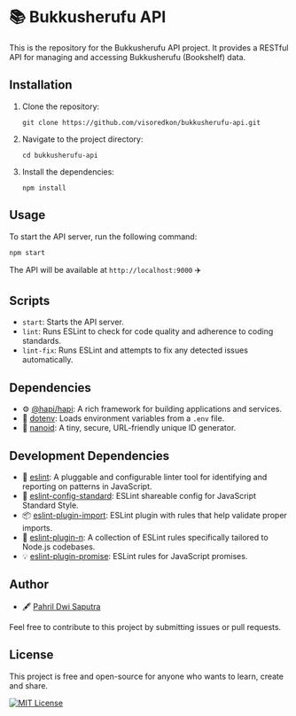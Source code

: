 # 📚 Bukkusherufu API

This is the repository for the Bukkusherufu API project. It provides a RESTful API for managing and accessing Bukkusherufu (Bookshelf) data.

## Installation

1. Clone the repository:

   ```
   git clone https://github.com/visoredkon/bukkusherufu-api.git
   ```

2. Navigate to the project directory:

   ```
   cd bukkusherufu-api
   ```

3. Install the dependencies:

   ```
   npm install
   ```

## Usage

To start the API server, run the following command:

```
npm start
```

The API will be available at `http://localhost:9000` ✈️

## Scripts

- `start`: Starts the API server.
- `lint`: Runs ESLint to check for code quality and adherence to coding standards.
- `lint-fix`: Runs ESLint and attempts to fix any detected issues automatically.

## Dependencies

- ⚙️ [@hapi/hapi](https://www.npmjs.com/package/@hapi/hapi): A rich framework for building applications and services.
- 🔑 [dotenv](https://www.npmjs.com/package/dotenv): Loads environment variables from a `.env` file.
- 🔢 [nanoid](https://www.npmjs.com/package/nanoid): A tiny, secure, URL-friendly unique ID generator.

## Development Dependencies

- 🚦 [eslint](https://www.npmjs.com/package/eslint): A pluggable and configurable linter tool for identifying and reporting on patterns in JavaScript.
- 📏 [eslint-config-standard](https://www.npmjs.com/package/eslint-config-standard): ESLint shareable config for JavaScript Standard Style.
- 📦 [eslint-plugin-import](https://www.npmjs.com/package/eslint-plugin-import): ESLint plugin with rules that help validate proper imports.
- 🐢 [eslint-plugin-n](https://www.npmjs.com/package/eslint-plugin-n): A collection of ESLint rules specifically tailored to Node.js codebases.
- 💡 [eslint-plugin-promise](https://www.npmjs.com/package/eslint-plugin-promise): ESLint rules for JavaScript promises.

## Author

- 🖋️ [Pahril Dwi Saputra](https://instagram.com/pahril_15)

Feel free to contribute to this project by submitting issues or pull requests.

## License

This project is free and open-source for anyone who wants to learn, create and share.

[![MIT License](https://img.shields.io/badge/License-MIT-blue.svg)](LICENSE)
